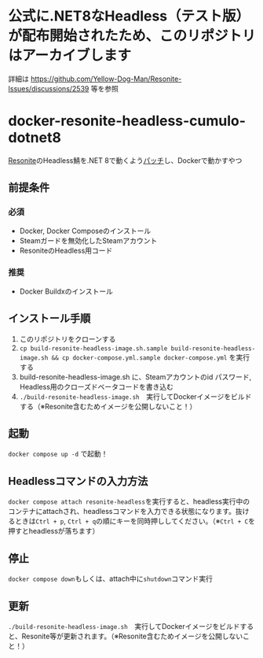 # 公式に.NET8なHeadless（テスト版）が配布開始されたため、このリポジトリはアーカイブします
詳細は https://github.com/Yellow-Dog-Man/Resonite-Issues/discussions/2539 等を参照

#  docker-resonite-headless-cumulo-dotnet8
[Resonite](https://resonite.com/)のHeadless鯖を.NET 8で動くよう[パッチ](https://github.com/BlueCyro/Cumulo)し、Dockerで動かすやつ

## 前提条件
### 必須
- Docker, Docker Composeのインストール
- Steamガードを無効化したSteamアカウント
- ResoniteのHeadless用コード
### 推奨
- Docker Buildxのインストール

## インストール手順
1. このリポジトリをクローンする
2. `cp build-resonite-headless-image.sh.sample build-resonite-headless-image.sh && cp docker-compose.yml.sample docker-compose.yml` を実行する
3. build-resonite-headless-image.sh に、Steamアカウントのid パスワード, Headless用のクローズドベータコードを書き込む
4. `./build-resonite-headless-image.sh`　実行してDockerイメージをビルドする（※Resonite含むためイメージを公開しないこと！）

## 起動
`docker compose up -d` で起動！

## Headlessコマンドの入力方法
`docker compose attach resonite-headless`を実行すると、headless実行中のコンテナにattachされ、headlessコマンドを入力できる状態になります。抜けるときは`Ctrl + p`, `Ctrl + q`の順にキーを同時押ししてください。（※`Ctrl + C`を押すとheadlessが落ちます）

## 停止
`docker compose down`もしくは、attach中に`shutdown`コマンド実行

## 更新
`./build-resonite-headless-image.sh`　実行してDockerイメージをビルドすると、Resonite等が更新されます。（※Resonite含むためイメージを公開しないこと！）
